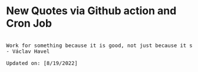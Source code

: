 # New Quotes via Github action and Cron Job

<pre>
<!-- #quote -->
Work for something because it is good, not just because it stands a chance to succeed.
- Václav Havel

Updated on: [8/19/2022]
<!-- #quoteEnd -->
</pre>
